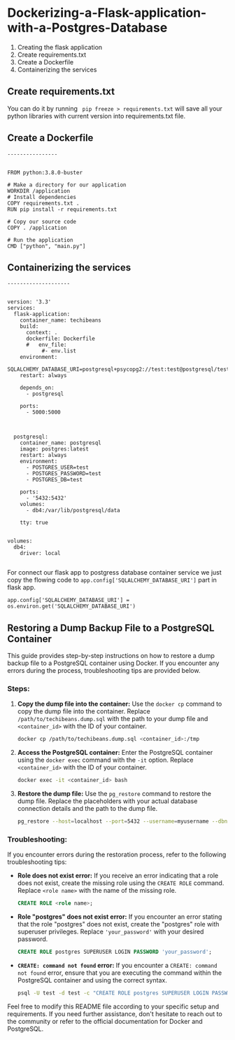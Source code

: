 # Dockerizing-a-Flask-application-with-a-Postgres-Database

1. Creating the flask application
2. Create requirements.txt
3. Create a Dockerfile
4. Containerizing the services




## Create requirements.txt

You can do it by running ``` pip freeze > requirements.txt``` will save all your python libraries with current version into requirements.txt file.


## Create a Dockerfile
```
----------------


FROM python:3.8.0-buster

# Make a directory for our application
WORKDIR /application
# Install dependencies
COPY requirements.txt .
RUN pip install -r requirements.txt

# Copy our source code
COPY . /application

# Run the application
CMD ["python", "main.py"]

```


## Containerizing the services

```
--------------------


version: '3.3'
services:
  flask-application:
    container_name: techibeans
    build:
      context: .
      dockerfile: Dockerfile
      #   env_file:
           #- env.list
    environment:  
      SQLALCHEMY_DATABASE_URI=postgresql+psycopg2://test:test@postgresql/test
    restart: always
    
    depends_on:
      - postgresql
    
    ports:
      - 5000:5000  



  postgresql:
    container_name: postgresql 
    image: postgres:latest
    restart: always
    environment:
      - POSTGRES_USER=test
      - POSTGRES_PASSWORD=test
      - POSTGRES_DB=test

    ports:
      - '5432:5432'
    volumes: 
      - db4:/var/lib/postgresql/data

    tty: true
      

volumes:
  db4:
    driver: local   
    
 ```


For connect our flask app to postgress database container service  we just copy the flowing code to ``` app.config['SQLALCHEMY_DATABASE_URI'] ``` part in flask app.
```
app.config['SQLALCHEMY_DATABASE_URI'] = os.environ.get('SQLALCHEMY_DATABASE_URI')
```





## Restoring a Dump Backup File to a PostgreSQL Container

This guide provides step-by-step instructions on how to restore a dump backup file to a PostgreSQL container using Docker. If you encounter any errors during the process, troubleshooting tips are provided below.

### Steps:

1. **Copy the dump file into the container:**
   Use the `docker cp` command to copy the dump file into the container. Replace `/path/to/techibeans.dump.sql` with the path to your dump file and `<container_id>` with the ID of your container.

   ```bash
   docker cp /path/to/techibeans.dump.sql <container_id>:/tmp
   ```

2. **Access the PostgreSQL container:**
   Enter the PostgreSQL container using the `docker exec` command with the `-it` option. Replace `<container_id>` with the ID of your container.

   ```bash
   docker exec -it <container_id> bash
   ```

3. **Restore the dump file:**
   Use the `pg_restore` command to restore the dump file. Replace the placeholders with your actual database connection details and the path to the dump file.

   ```bash
   pg_restore --host=localhost --port=5432 --username=myusername --dbname=mydatabase /path/to/techibeans.dump
   ```

### Troubleshooting:

If you encounter errors during the restoration process, refer to the following troubleshooting tips:

- **Role does not exist error:**
  If you receive an error indicating that a role does not exist, create the missing role using the `CREATE ROLE` command. Replace `<role name>` with the name of the missing role.

  ```sql
  CREATE ROLE <role name>;
  ```

- **Role "postgres" does not exist error:**
  If you encounter an error stating that the role "postgres" does not exist, create the "postgres" role with superuser privileges. Replace `'your_password'` with your desired password.

  ```sql
  CREATE ROLE postgres SUPERUSER LOGIN PASSWORD 'your_password';
  ```

- **`CREATE: command not found` error:**
  If you encounter a `CREATE: command not found` error, ensure that you are executing the command within the PostgreSQL container and using the correct syntax.

  ```bash
  psql -U test -d test -c "CREATE ROLE postgres SUPERUSER LOGIN PASSWORD 'test'"
  ```

Feel free to modify this README file according to your specific setup and requirements. If you need further assistance, don't hesitate to reach out to the community or refer to the official documentation for Docker and PostgreSQL.
